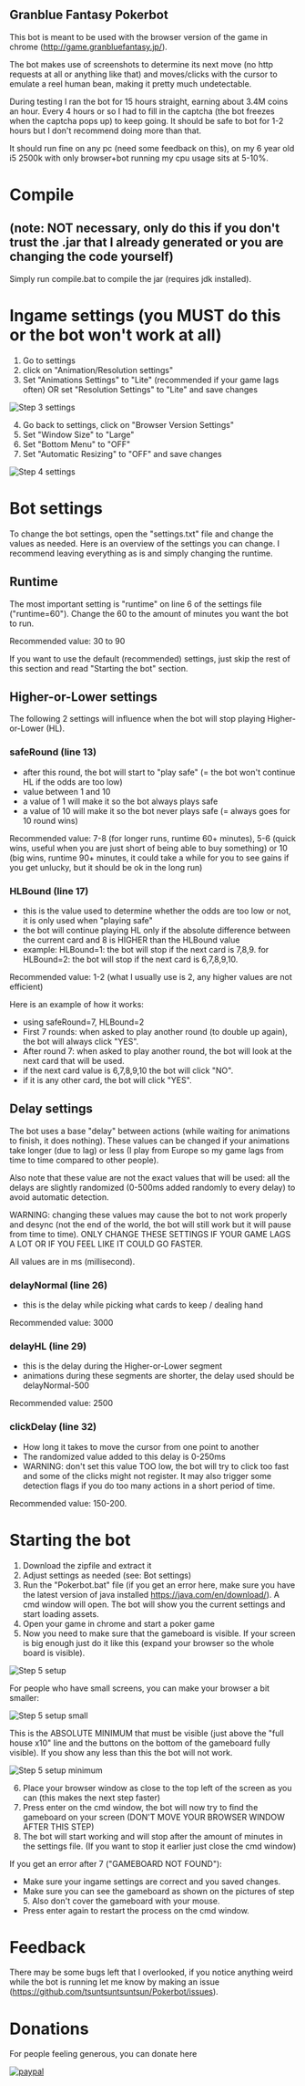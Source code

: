 ## Granblue Fantasy Pokerbot

This bot is meant to be used with the browser version of the game in chrome (http://game.granbluefantasy.jp/).

The bot makes use of screenshots to determine its next move (no http requests at all or anything like that) and moves/clicks with the cursor to emulate a reel human bean, making it pretty much undetectable. 

During testing I ran the bot for 15 hours straight, earning about 3.4M coins an hour. Every 4 hours or so I had to fill in the captcha (the bot freezes when the captcha pops up) to keep going. It should be safe to bot for 1-2 hours but I don't recommend doing more than that.

It should run fine on any pc (need some feedback on this), on my 6 year old i5 2500k with only browser+bot running my cpu usage sits at 5-10%.


# Compile
## (note: NOT necessary, only do this if you don't trust the .jar that I already generated or you are changing the code yourself)

Simply run compile.bat to compile the jar (requires jdk installed).

# Ingame settings (you MUST do this or the bot won't work at all)
1. Go to settings
2. click on "Animation/Resolution settings"
3. Set "Animations Settings" to "Lite" (recommended if your game lags often) OR set "Resolution Settings"  to "Lite" and save changes

![Step 3 settings](/src/img/readme/settings3.jpg)

4. Go back to settings, click on "Browser Version Settings"
5. Set "Window Size" to "Large"
6. Set "Bottom Menu" to "OFF"
7. Set "Automatic Resizing" to "OFF" and save changes

![Step 4 settings](/src/img/readme/settings4.jpg)


# Bot settings
To change the bot settings, open the "settings.txt" file and change the values as needed.
Here is an overview of the settings you can change. I recommend leaving everything as is and simply changing the runtime.

## Runtime
The most important setting is "runtime" on line 6 of the settings file ("runtime=60"). Change the 60 to the amount of minutes you want the bot to run.

Recommended value: 30 to 90

If you want to use the default (recommended) settings, just skip the rest of this section and read "Starting the bot" section.

## Higher-or-Lower settings
The following 2 settings will influence when the bot will stop playing Higher-or-Lower (HL).
### safeRound (line 13)
* after this round, the bot will start to "play safe" (= the bot won't continue HL if the odds are too low)
* value between 1 and 10
* a value of 1 will make it so the bot always plays safe
* a value of 10 will make it so the bot never plays safe (= always goes for 10 round wins)

Recommended value: 7-8 (for longer runs, runtime 60+ minutes), 5-6 (quick wins, useful when you are just short of being able to buy something) or 10 (big wins, runtime 90+ minutes, it could take a while for you to see gains if you get unlucky, but it should be ok in the long run)

### HLBound (line 17)
* this is the value used to determine whether the odds are too low or not, it is only used when "playing safe"
* the bot will continue playing HL only if the absolute difference between the current card and 8 is HIGHER than the HLBound value
* example: HLBound=1: the bot will stop if the next card is 7,8,9. for HLBound=2: the bot will stop if the next card is 6,7,8,9,10.

Recommended value: 1-2 (what I usually use is 2, any higher values are not efficient)

Here is an example of how it works:

* using safeRound=7, HLBound=2
* First 7 rounds: when asked to play another round (to double up again), the bot will always click "YES".
* After round 7: when asked to play another round, the bot will look at the next card that will be used.
* if the next card value is 6,7,8,9,10 the bot will click "NO".
* if it is any other card, the bot will click "YES".

## Delay settings
The bot uses a base "delay" between actions (while waiting for animations to finish, it does nothing). These values can be changed if your animations take longer (due to lag) or less (I play from Europe so my game lags from time to time compared to other people).

Also note that these value are not the exact values that will be used: all the delays are slightly randomized (0-500ms added randomly to every delay) to avoid automatic detection.

WARNING: changing these values may cause the bot to not work properly and desync (not the end of the world, the bot will still work but it will pause from time to time). ONLY CHANGE THESE SETTINGS IF YOUR GAME LAGS A LOT OR IF YOU FEEL LIKE IT COULD GO FASTER.

All values are in ms (millisecond).

### delayNormal (line 26)
* this is the delay while picking what cards to keep / dealing hand

Recommended value: 3000

### delayHL (line 29)
* this is the delay during the Higher-or-Lower segment
* animations during these segments are shorter, the delay used should be delayNormal-500

Recommended value: 2500

### clickDelay (line 32)
* How long it takes to move the cursor from one point to another
* The randomized value added to this delay is 0-250ms
* WARNING: don't set this value TOO low, the bot will try to click too fast and some of the clicks might not register. It may also trigger some detection flags if you do too many actions in a short period of time.

Recommended value: 150-200. 



# Starting the bot
1. Download the zipfile and extract it
2. Adjust settings as needed (see: Bot settings)
3. Run the "Pokerbot.bat" file (if you get an error here, make sure you have the latest version of java installed https://java.com/en/download/). A cmd window will open. The bot will show you the current settings and start loading assets.
4. Open your game in chrome and start a poker game
5. Now you need to make sure that the gameboard is visible.
If your screen is big enough just do it like this (expand your browser so the whole board is visible).

![Step 5 setup](/src/img/readme/step5.jpg)

For people who have small screens, you can make your browser a bit smaller:

![Step 5 setup small](/src/img/readme/step5new.jpg)

This is the ABSOLUTE MINIMUM that must be visible (just above the "full house x10" line and the buttons on the bottom of the gameboard fully visible). If you show any less than this the bot will not work.

![Step 5 setup minimum](/src/img/readme/step5minimum.jpg)

6. Place your browser window as close to the top left of the screen as you can (this makes the next step faster)
7. Press enter on the cmd window, the bot will now try to find the gameboard on your screen (DON'T MOVE YOUR BROWSER WINDOW AFTER THIS STEP)
8. The bot will start working and will stop after the amount of minutes in the settings file. (If you want to stop it earlier just close the cmd window)

If you get an error after 7 ("GAMEBOARD NOT FOUND"):
* Make sure your ingame settings are correct and you saved changes.
* Make sure you can see the gameboard as shown on the pictures of step 5. Also don't cover the gameboard with your mouse.
* Press enter again to restart the process on the cmd window.

# Feedback
There may be some bugs left that I overlooked, if you notice anything weird while the bot is running let me know by making an issue (https://github.com/tsuntsuntsuntsun/Pokerbot/issues).

# Donations
For people feeling generous, you can donate here

[![paypal](https://www.paypalobjects.com/en_US/i/btn/btn_donateCC_LG.gif)](https://www.paypal.com/cgi-bin/webscr?cmd=_s-xclick&hosted_button_id=N6YUUYVD4A32Y)
